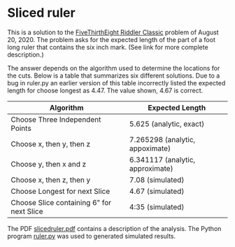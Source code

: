 # Sliced ruler

This is a solution to the [FiveThirthEight Riddler Classic](https://fivethirtyeight.com/features/are-you-hip-enough-to-be-square/)
problem of August 20, 2020. The problem asks for the expected length of the part
of a foot long ruler that contains the six inch mark. (See link for more
complete description.)

The answer depends on the algorithm used to determine the locations for the
cuts. Below is a table that summarizes six different solutions. Due to a bug in
ruler.py an earlier version of this table incorrectly listed the expected length
for choose longest as 4.47. The value shown, 4.67 is correct.

| Algorithm | Expected Length |
| --------- | --------------- |
| Choose Three Independent Points | 5.625 (analytic, exact) |
| Choose x, then y, then z | 7.265298 (analytic, appoximate) |
| Choose y, then x and z | 6.341117 (analytic, approximate) |
| Choose x, then z, then y | 7.08 (simulated) |
| Choose Longest for next Slice | 4.67 (simulated) |
| Choose Slice containing 6" for next Slice | 4:35 (simulated)|

The PDF [slicedruler.pdf](slicedruler.pdf) contains a description of the analysis.
The Python program [ruler.py](ruler.py) was used to generated simulated results.

